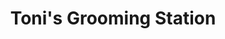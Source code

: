 ---
title: "Toni's Grooming Station"
url: /richmond-hill/tonis-grooming-station/
shop: pet grooming
---